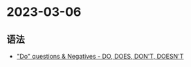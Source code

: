 # 2023-03-06

## 语法

- ["Do" questions & Negatives - DO, DOES, DON'T, DOESN'T](../grammar/do-questions-negative-do-does-dont-doesnt.md)
